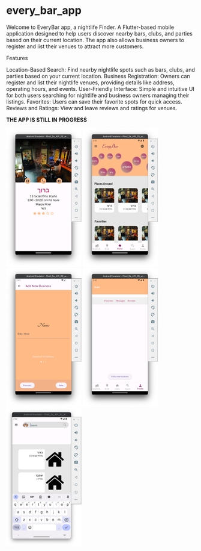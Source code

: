 # every_bar_app

Welcome to EveryBar app, a nightlife Finder. A Flutter-based mobile application designed to help users discover nearby bars, clubs, and parties based on their current location. The app also allows business owners to register and list their venues to attract more customers.

Features

Location-Based Search: Find nearby nightlife spots such as bars, clubs, and parties based on your current location.
Business Registration: Owners can register and list their nightlife venues, providing details like address, operating hours, and events.
User-Friendly Interface: Simple and intuitive UI for both users searching for nightlife and business owners managing their listings.
Favorites: Users can save their favorite spots for quick access.
Reviews and Ratings: View and leave reviews and ratings for venues.

****THE APP IS STILL IN PROGRESS****


<img src="images/bar1.png" alt="Sample Image" width="200"/>
<img src="images/bar2.png" alt="Sample Image" width="200"/>
<img src="images/bar3.png" alt="Sample Image" width="200"/>
<img src="images/bar4.png" alt="Sample Image" width="200"/>
<img src="images/bar5.png" alt="Sample Image" width="200"/>

